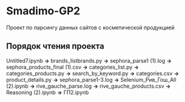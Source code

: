 # Smadimo-GP2
Проект по парсингу данных сайтов с косметической продукцией

## Порядок чтения проекта
Untitled7.ipynb **->** brands_listbrands.py **->** sephora_parse1 (1).log **->** sephora_products_final (1).csv **->** categories_list.py **->** categories_products.py **->** search_by_keyword.py **->** categories.csv **->** product_details.py **->** sephora_parse1-3.log **->** Selenium_Рив_Гош_All (2).ipynb **->** rive_gauche_parse.log **->** rive_gauche_products.csv **->** Reasoning (2).ipynb **->** ГП2.ipynb
